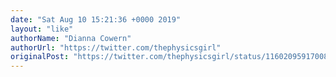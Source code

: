 ```yaml
---
date: "Sat Aug 10 15:21:36 +0000 2019"
layout: "like"
authorName: "Dianna Cowern"
authorUrl: "https://twitter.com/thephysicsgirl"
originalPost: "https://twitter.com/thephysicsgirl/status/1160209591700824067"
---
```

